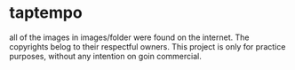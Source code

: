 # taptempo

all of the images in images/folder were found on the internet. The copyrights belog to their respectful owners. This project is only for practice purposes, without any intention on goin commercial.
